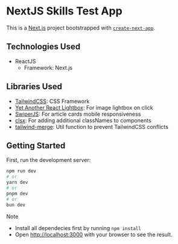 # NextJS Skills Test App

This is a [Next.js](https://nextjs.org/) project bootstrapped with [`create-next-app`](https://github.com/vercel/next.js/tree/canary/packages/create-next-app).

## Technologies Used

- ReactJS
  - Framework: Next.js

## Libraries Used

- [TailwindCSS](https://tailwindcss.com/): CSS Framework
- [Yet Another React Lightbox](https://yet-another-react-lightbox.com/): For image lightbox on click
- [SwiperJS](https://swiperjs.com/react): For article cards mobile responsiveness
- [clsx](https://www.npmjs.com/package/clsx): For adding additional classNames to components
- [tailwind-merge](https://www.npmjs.com/package/tailwind-merge): Util function to prevent TailwindCSS conflicts

## Getting Started

First, run the development server:

```bash
npm run dev
# or
yarn dev
# or
pnpm dev
# or
bun dev
```

> [!NOTE]
>
> - Install all dependecies first by running `npm install`
> - Open [http://localhost:3000](http://localhost:3000) with your browser to see the result.
